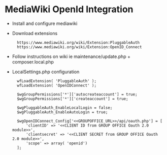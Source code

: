 # MediaWiki OpenId Integration

- Install and configure mediawiki
- Download extensions
  
        https://www.mediawiki.org/wiki/Extension:PluggableAuth
        https://www.mediawiki.org/wiki/Extension:OpenID_Connect

- Follow instructions on wiki ie maintenance/update.php + composer.local.php
- LocalSettings.php configuration

        wfLoadExtension( 'PluggableAuth' );
        wfLoadExtension( 'OpenIDConnect' );
        
        $wgGroupPermissions['*']['autocreateaccount'] = true;
        $wgGroupPermissions['*']['createaccount'] = true;
        
        $wgPluggableAuth_EnableLocalLogin = false;
        $wgPluggableAuth_EnableAutoLogin = true;
        
        $wgOpenIDConnect_Config['<<GROUPOFFICE_URL>>/api/oauth.php'] = [
            'clientID' => '<<CLIENT ID from GROUP OFFICE Oauth 2.0 module>>',
            'clientsecret' => '<<CLIENT SECRET from GROUP OFFICE Oauth 2.0 module>>',
            'scope' => array( 'openid')
        ];

